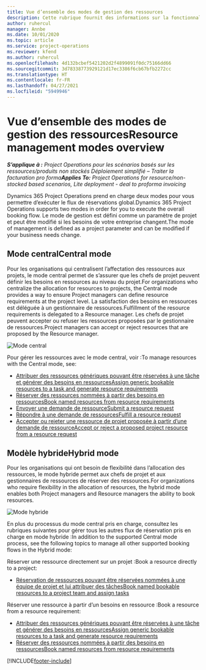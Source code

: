 ```yaml
---
title: Vue d’ensemble des modes de gestion des ressources
description: Cette rubrique fournit des informations sur la fonctionnalité de gestion des ressources dans Dynamics 365 Project Operations.
author: ruhercul
manager: Annbe
ms.date: 10/01/2020
ms.topic: article
ms.service: project-operations
ms.reviewer: kfend
ms.author: ruhercul
ms.openlocfilehash: 4d132bcbef5421202d2f4899091f0dc75166dd66
ms.sourcegitcommit: 3d78338773929121d17ec3386f6cb67bfb2272cc
ms.translationtype: HT
ms.contentlocale: fr-FR
ms.lasthandoff: 04/27/2021
ms.locfileid: "5949946"
---
```

# <a name="resource-management-modes-overview"></a><span data-ttu-id="fc094-103">Vue d’ensemble des modes de gestion des ressources</span><span class="sxs-lookup"><span data-stu-id="fc094-103">Resource management modes overview</span></span>

<span data-ttu-id="fc094-104">_**S’applique à :** Project Operations pour les scénarios basés sur les ressources/produits non stockés Déploiement simplifié – Traiter la facturation pro forma_</span><span class="sxs-lookup"><span data-stu-id="fc094-104">_**Applies To:** Project Operations for resource/non-stocked based scenarios, Lite deployment - deal to proforma invoicing_</span></span>


<span data-ttu-id="fc094-105">Dynamics 365 Project Operations prend en charge deux modes pour vous permettre d’exécuter le flux de réservations global.</span><span class="sxs-lookup"><span data-stu-id="fc094-105">Dynamics 365 Project Operations supports two modes in order for you to execute the overall booking flow.</span></span> <span data-ttu-id="fc094-106">Le mode de gestion est défini comme un paramètre de projet et peut être modifié si les besoins de votre entreprise changent.</span><span class="sxs-lookup"><span data-stu-id="fc094-106">The mode of management is defined as a project parameter and can be modified if your business needs change.</span></span>    

## <a name="central-mode"></a><span data-ttu-id="fc094-107">Mode central</span><span class="sxs-lookup"><span data-stu-id="fc094-107">Central mode</span></span>
<span data-ttu-id="fc094-108">Pour les organisations qui centralisent l’affectation des ressources aux projets, le mode central permet de s’assurer que les chefs de projet peuvent définir les besoins en ressources au niveau du projet.</span><span class="sxs-lookup"><span data-stu-id="fc094-108">For organizations who centralize the allocation for resources to projects, the Central mode provides a way to ensure Project managers can define resource requirements at the project level.</span></span> <span data-ttu-id="fc094-109">La satisfaction des besoins en ressources est déléguée à un gestionnaire de ressources.</span><span class="sxs-lookup"><span data-stu-id="fc094-109">Fulfillment of the resource requirements is delegated to a Resource manager.</span></span> <span data-ttu-id="fc094-110">Les chefs de projet peuvent accepter ou refuser les ressources proposées par le gestionnaire de ressources.</span><span class="sxs-lookup"><span data-stu-id="fc094-110">Project managers can accept or reject resources that are proposed by the Resource manager.</span></span>

![Mode central](./media/resource-management-central.png)

<span data-ttu-id="fc094-112">Pour gérer les ressources avec le mode central, voir :</span><span class="sxs-lookup"><span data-stu-id="fc094-112">To manage resources with the Central mode, see:</span></span>

- [<span data-ttu-id="fc094-113">Attribuer des ressources génériques pouvant être réservées à une tâche et générer des besoins en ressources</span><span class="sxs-lookup"><span data-stu-id="fc094-113">Assign generic bookable resources to a task and generate resource requirements</span></span>](/dynamics365/project-service/assign-generic-bookable-resource)
- [<span data-ttu-id="fc094-114">Réserver des ressources nommées à partir des besoins en ressources</span><span class="sxs-lookup"><span data-stu-id="fc094-114">Book named resources from resource requirements</span></span>](/dynamics365/project-service/book-named-resource)
- [<span data-ttu-id="fc094-115">Envoyer une demande de ressource</span><span class="sxs-lookup"><span data-stu-id="fc094-115">Submit a resource request</span></span>](/dynamics365/project-service/submit-resource-request)
- [<span data-ttu-id="fc094-116">Répondre à une demande de ressources</span><span class="sxs-lookup"><span data-stu-id="fc094-116">Fulfill a resource request</span></span>](/dynamics365/project-service/resource-management-fulfill-requests)
- [<span data-ttu-id="fc094-117">Accepter ou rejeter une ressource de projet proposée à partir d’une demande de ressource</span><span class="sxs-lookup"><span data-stu-id="fc094-117">Accept or reject a proposed project resource from a resource request</span></span>](/dynamics365/project-service/accept-reject-proposed-resource)

## <a name="hybrid-mode"></a><span data-ttu-id="fc094-118">Modèle hybride</span><span class="sxs-lookup"><span data-stu-id="fc094-118">Hybrid mode</span></span>
<span data-ttu-id="fc094-119">Pour les organisations qui ont besoin de flexibilité dans l’allocation des ressources, le mode hybride permet aux chefs de projet et aux gestionnaires de ressources de réserver des ressources.</span><span class="sxs-lookup"><span data-stu-id="fc094-119">For organizations who require flexibility in the allocation of resources, the hybrid mode enables both Project managers and Resource managers the ability to book resources.</span></span>

![Mode hybride](./media/resource-management-hybrid.png)

<span data-ttu-id="fc094-121">En plus du processus du mode central pris en charge, consultez les rubriques suivantes pour gérer tous les autres flux de réservation pris en charge en mode hybride :</span><span class="sxs-lookup"><span data-stu-id="fc094-121">In addition to the supported Central mode process, see the following topics to manage all other supported booking flows in the Hybrid mode:</span></span>

<span data-ttu-id="fc094-122">Réserver une ressource directement sur un projet :</span><span class="sxs-lookup"><span data-stu-id="fc094-122">Book a resource directly to a project:</span></span>
- [<span data-ttu-id="fc094-123">Réservation de ressources pouvant être réservées nommées à une équipe de projet et lui attribuer des tâches</span><span class="sxs-lookup"><span data-stu-id="fc094-123">Book named bookable resources to a project team and assign tasks</span></span>](/dynamics365/project-service/assign-named-bookable-resource)

<span data-ttu-id="fc094-124">Réserver une ressource à partir d’un besoins en ressource :</span><span class="sxs-lookup"><span data-stu-id="fc094-124">Book a resource from a resource requirement:</span></span>
- [<span data-ttu-id="fc094-125">Attribuer des ressources génériques pouvant être réservées à une tâche et générer des besoins en ressources</span><span class="sxs-lookup"><span data-stu-id="fc094-125">Assign generic bookable resources to a task and generate resource requirements</span></span>](/dynamics365/project-service/assign-generic-bookable-resource)
- [<span data-ttu-id="fc094-126">Réserver des ressources nommées à partir des besoins en ressources</span><span class="sxs-lookup"><span data-stu-id="fc094-126">Book named resources from resource requirements</span></span>](/dynamics365/project-service/book-named-resource)


[!INCLUDE[footer-include](../includes/footer-banner.md)]